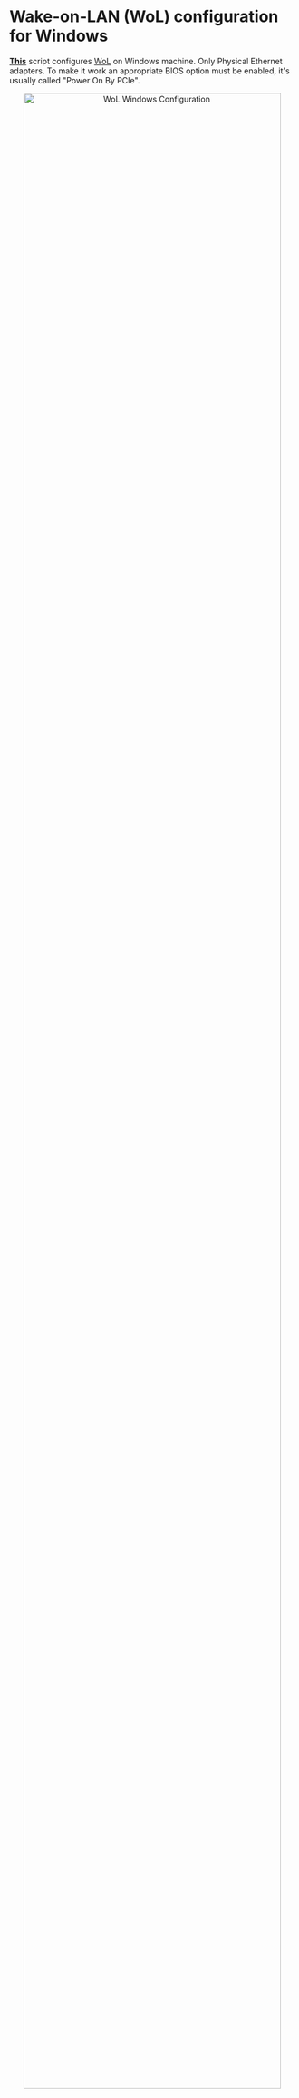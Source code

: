 # Wake-on-LAN (WoL) configuration for Windows

[**This**](<https://github.com/Devsh-Graphics-Programming/configure-wol-windows/blob/master/win-configure-wol.ps1>) script configures [WoL](<https://learn.microsoft.com/en-us/troubleshoot/windows-client/setup-upgrade-and-drivers/wake-on-lan-feature>) on Windows machine. Only Physical Ethernet adapters. To make it work an appropriate BIOS option must be enabled, it's usually called "Power On By PCIe".

<div align="center">
    <img src="https://github.com/user-attachments/assets/f033e35c-a782-4399-b698-3d608d8d559b" alt="WoL Windows Configuration" style="width:95%; max-width:600px; height:auto;" />
</div>
